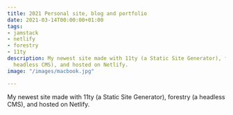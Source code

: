 ```yaml
---
title: 2021 Personal site, blog and portfolio
date: 2021-03-14T00:00:00+01:00
tags:
- jamstack
- netlify
- forestry
- 11ty
description: My newest site made with 11ty (a Static Site Generator), forestry (a
  headless CMS), and hosted on Netlify.
image: "/images/macbook.jpg"

---
```

My newest site made with 11ty (a Static Site Generator), forestry (a headless CMS), and hosted on Netlify.